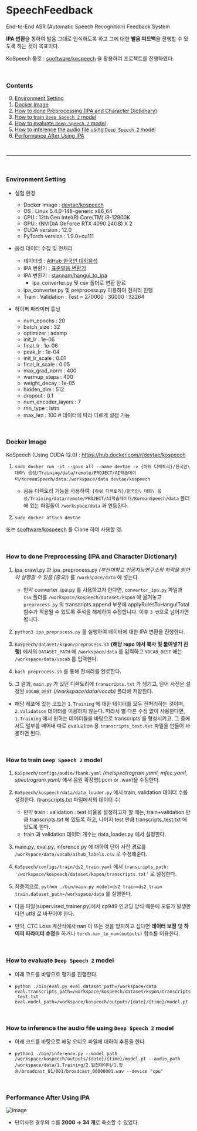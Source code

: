 # SpeechFeedback

End-to-End ASR (Automatic Speech Recognition) Feedback System

**IPA 변환**을 통하여 발음 그대로 인식하도록 하고 그에 대한 **발음 피드백**을 진행할 수 있도록 하는 것이 목표이다.

KoSpeech 툴킷 : [sooftware/kospeech](https://github.com/sooftware/kospeech) 을 활용하여 프로젝트를 진행하였다.

<br/>

### Contents
0. [Environment Setting](#environment-setting)
1. [Docker Image](#docker-image)
2. [How to done Preprocessing (IPA and Character Dictionary)](#how-to-done-preprocessing-ipa-and-character-dictionary)
3. [How to train `Deep Speech 2` model](#how-to-train-deep-speech-2-model)
4. [How to evaluate `Deep Speech 2` model](#how-to-evaluate-deep-speech-2-model)
5. [How to inference the audio file using `Deep Speech 2` model](#how-to-inference-the-audio-file-using-deep-speech-2-model)
6. [Performance After Using IPA](#performance-after-using-ipa)

<br/>

-----

<br/>

### Environment Setting

- 실험 환경
  - Docker Image : [devtae/kospeech](https://hub.docker.com/r/devtae/kospeech)
  - OS : Linux 5.4.0-148-generic x86_64
  - CPU : 12th Gen Intel(R) Core(TM) i9-12900K
  - GPU : (NVIDIA GeForce RTX 4090 24GB) X 2
  - CUDA version : 12.0
  - PyTorch version : 1.9.0+cu111

- 음성 데이터 수집 및 전처리
  - 데이터셋 : [AIHub 한국인 대화음성](https://aihub.or.kr/aihubdata/data/view.do?currMenu=115&topMenu=100&aihubDataSe=realm&dataSetSn=130)
  - IPA 변환기 : [표준발음 변환기](http://pronunciation.cs.pusan.ac.kr/)
  - IPA 변환기 : [stannam/hangul_to_ipa](https://github.com/stannam/hangul_to_ipa)
    - ipa_converter.py 및 csv 폴더로 변환 완료
  - ipa_converter.py 및 preprocess.py 이용하여 전처리 진행
  - Train : Validation : Test = 270000 : 30000 : 32264

- 하이퍼 파라미터 튜닝
  - num_epochs : 20
  - batch_size : 32
  - optimizer : adamp
  - init_lr : 1e-06
  - final_lr : 1e-06
  - peak_lr : 1e-04
  - init_lr_scale : 0.01
  - final_lr_scale : 0.05
  - max_grad_norm : 400
  - warmup_steps : 400
  - weight_decay : 1e-05
  - hidden_dim : 512
  - dropout : 0.1
  - num_encoder_layers : 7
  - rnn_type : lstm
  - max_len : 100 # 데이터에 따라 다르게 설정 가능

<br/>

### Docker Image

KoSpeech (Using CUDA 12.0) : https://hub.docker.com/r/devtae/kospeech

1. `sudo docker run -it --gpus all --name devtae -v {하위 디렉토리}/한국인\ 대화\ 음성/Training/data/remote/PROJECT/AI학습데이터/KoreanSpeech/data:/workspace/data devtae/kospeech`
    - 공유 디렉토리 기능을 사용하여, `{하위 디렉토리}/한국인\ 대화\ 음성/Training/data/remote/PROJECT/AI학습데이터/KoreanSpeech/data` 폴더에 있는 파일들이 `/workspace/data` 과 연동된다.

2. `sudo docker attach devtae`

또는 [sooftware/kospeech](https://github.com/sooftware/kospeech) 를 Clone 하여 사용할 것.

<br/>

### How to done Preprocessing (IPA and Character Dictionary)

1. ipa_crawl.py 과 ipa_preprocess.py *(부산대학교 인공지능연구소의 허락을 받아야 실행할 수 있음 (중요))* 를 `/workspace/data` 에 넣는다.

    - 만약 converter_ipa.py 를 사용하고자 한다면, `converter_ipa.py` 파일과 `csv` 폴더를 `/workspace/kospeech/dataset/kspon` 에 옮겨놓고 `preprocess.py` 의 transcripts.append 부분에 applyRulesToHangulTotal 함수가 적용될 수 있도록 주석을 해제하여 수정합니다. 이후 `3 번`으로 넘어가면 됩니다.

2. `python3 ipa_preprocess.py` 를 실행하여 데이터에 대한 IPA 변환을 진행한다.

3. `KoSpeech/dataset/kspon/preprocess.sh` **(해당 repo 에서 복사 및 붙여넣기 진행)** 에서의 `DATASET_PATH` 에 `/workspace/data` 를 입력하고 `VOCAB_DEST` 에는 `/workspace/data/vocab` 를 입력한다.

4. `bash preprocess.sh` 를 통해 전처리를 완료한다.

5. 그 결과, `main.py` 가 있던 디렉토리에 `transcripts.txt` 가 생기고, 단어 사전은 설정된 `VOCAB_DEST` *(/workspace/data/vocab)* 폴더에 저장된다.

- 해당 레포에 있는 코드는 `1.Training` 에 대한 데이터를 모두 전처리하는 것이며, `2.Validation` 데이터를 이용하지 않는다. 따라서 별 다른 수정 없이 사용한다면, `1.Training` 에서 원하는 데이터들을 바탕으로 transcripts 를 형성시키고, 그 중에서도 일부를 떼어내 따로 evaluation 용 `transcripts_test.txt` 파일을 만들어 사용하면 된다.

<br/>

### How to train `Deep Speech 2` model

1. `KoSpeech/configs/audio/fbank.yaml` *(melspectrogram.yaml, mfcc.yaml, spectrogram.yaml)* 에서 음원 확장명(.pcm or .wav)을 수정한다.

2. `KoSpeech/kospeech/data/data_loader.py` 에서 train, validation 데이터 수를 설정한다. (transcripts.txt 파일에서의 데이터 수)
    - 만약 train : validation : test 비율을 설정하고자 할 때는, train+validation 만큼 transcripts.txt 에 있도록 하고, 나머지 test 만큼 transcripts_test.txt 에 있도록 한다.
    - train 과 validation 데이터 개수는 data_loader.py 에서 설정한다.

3. main.py, eval.py, inference.py 에 대하여 단어 사전 경로를 `/workspace/data/vocab/aihub_labels.csv` 로 수정해준다.

4. `KoSpeech/configs/train/ds2_train.yaml` 에서 `transcripts_path: '/workspace/kospeech/dataset/kspon/transcripts.txt'` 로 설정한다.

5. 최종적으로, `python ./bin/main.py model=ds2 train=ds2_train train.dataset_path=/workspace/data` 를 실행한다.

- 다음 파일(supervised_trainer.py)에서 cp949 인코딩 방식 때문에 오류가 발생한다면 utf8 로 바꾸어야 한다.

- 만약, CTC Loss 계산식에서 nan 이 뜨는 것을 방지하고 싶다면 **데이터 보정** 및 **하이퍼 파라미터 수정**을 하거나 `torch.nan_to_num(outputs)` 함수를 이용한다.

<br/>

### How to evaluate `Deep Speech 2` model

- 아래 코드를 바탕으로 평가를 진행한다.

- `python ./bin/eval.py eval.dataset_path=/workspace/data eval.transcripts_path=/workspace/kospeech/dataset/kspon/transcripts_test.txt eval.model_path=/workspace/kospeech/outputs/{date}/{time}/model.pt`

<br/>

### How to inference the audio file using `Deep Speech 2` model

- 아래 코드를 바탕으로 해당 오디오 파일에 대하여 추론을 한다.

- `python3 ./bin/inference.py --model_path /workspace/kospeech/outputs/{date}/{time}/model.pt --audio_path /workspace/data/1.Training/2.원천데이터/1.방송/broadcast_01/001/broadcast_00000001.wav --device "cpu"`

<br/>

### Performance After Using IPA

![image](https://github.com/DevTae/SpeechFeedback/assets/55177359/5fb8dd51-dbc6-44ee-aedd-43be06d51e28)

- 단어사전 경우의 수를 **2000 → 34 개**로 축소할 수 있었다.


